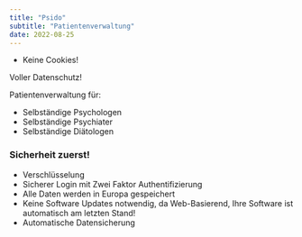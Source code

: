 ```yaml
---
title: "Psido"
subtitle: "Patientenverwaltung"
date: 2022-08-25
---
```


* Keine Cookies!

Voller Datenschutz!

Patientenverwaltung für: 

- Selbständige Psychologen
- Selbständige Psychiater
- Selbständige Diätologen

### Sicherheit zuerst!

- Verschlüsselung
- Sicherer Login mit Zwei Faktor Authentifizierung
- Alle Daten werden in Europa gespeichert
- Keine Software Updates notwendig, da Web-Basierend, Ihre Software ist automatisch am letzten Stand!
- Automatische Datensicherung
